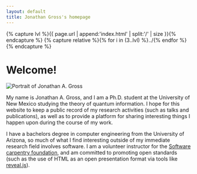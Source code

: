 ```yaml
---
layout: default
title: Jonathan Gross's homepage
---
```


{% capture lvl %}{{ page.url | append:'index.html' | split:'/' | size }}{% endcapture %}
{% capture relative %}{% for i in (3..lvl) %}../{% endfor %}{% endcapture %}

Welcome!
========

<img id='portrait' src='{{ relative }}images/jonathan-a-gross.jpg'
  alt='Portrait of Jonathan A. Gross' />

My name is Jonathan A. Gross, and I am a Ph.D. student at the University of New
Mexico studying the theory of quantum information. I hope for this website to
keep a public record of my research activities (such as talks and publications),
as well as to provide a platform for sharing interesting things I happen upon
during the course of my work.

I have a bachelors degree in computer engineering from the University of
Arizona, so much of what I find interesting outside of my immediate research
field involves software. I am a volunteer instructor for the [Software carpentry
foundation][swc], and am committed to promoting open standards (such as the use
of HTML as an open presentation format via tools like [reveal.js][rjs]).

[swc]: http://software-carpentry.org/
[rjs]: http://lab.hakim.se/reveal-js
